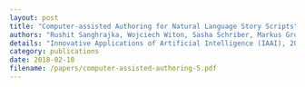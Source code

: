 ```yaml
---
layout: post
title: "Computer-assisted Authoring for Natural Language Story Scripts"
authors: "Rushit Sanghrajka, Wojciech Witon, Sasha Schriber, Markus Gross, and Mubbasir Kapadia"
details: "Innovative Applications of Artificial Intelligence (IAAI), 2018."
category: publications
date: 2018-02-10
filename: /papers/computer-assisted-authoring-5.pdf
---
```

